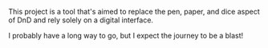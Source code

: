 This project is a tool that's aimed to replace the pen, paper, and dice aspect of DnD and rely solely on a digital interface.

I probably have a long way to go, but I expect the journey to be a blast!
